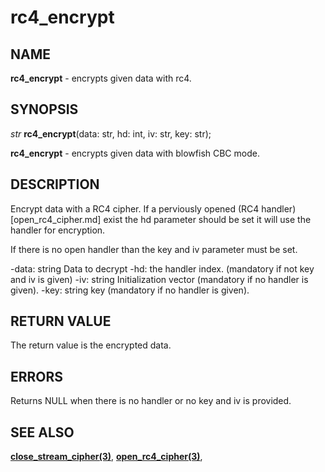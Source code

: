 # rc4_encrypt

## NAME

**rc4_encrypt** - encrypts given data with rc4.

## SYNOPSIS

*str* **rc4_encrypt**(data: str, hd: int, iv: str, key: str);

**rc4_encrypt** - encrypts given data with blowfish CBC mode.

## DESCRIPTION

Encrypt data with a RC4 cipher. 
If a perviously opened (RC4 handler)[open_rc4_cipher.md] exist the hd parameter should be set it will use the handler for encryption.

If there is no open handler than the key and iv parameter must be set.

  -data: string Data to decrypt
  -hd: the handler index. (mandatory if not key and iv is given)
  -iv: string Initialization vector (mandatory if no handler is given).
  -key: string key (mandatory if no handler is given).
## RETURN VALUE

The return value is the encrypted data.

## ERRORS

Returns NULL when there is no handler or no key and iv is provided.

## SEE ALSO

**[close_stream_cipher(3)](close_stream_cipher.md)**,
**[open_rc4_cipher(3)](open_rc4_cipher.md)**,
